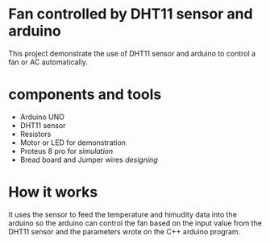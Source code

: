 # Fan controlled by DHT11 sensor and arduino
This project demonstrate the use of DHT11 sensor and arduino to control a fan or AC automatically.
# components and tools
- Arduino UNO
- DHT11 sensor
- Resistors
- Motor or LED for demonstration
- Proteus 8 pro for *simulation*
- Bread board and Jumper wires *designing*
# How it works
It uses the sensor to feed the temperature and himudity data into the arduino so the arduino can control the fan based on the input value from the DHT11 sensor and the parameters wrote on the C++ arduino program.
